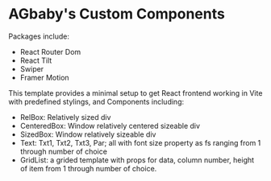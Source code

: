# AGbaby's Custom Components

Packages include:
- React Router Dom
- React Tilt
- Swiper
- Framer Motion

This template provides a minimal setup to get React frontend working in Vite with predefined stylings, and Components including:
- RelBox: Relatively sized div
- CenteredBox: Window relatively centered sizeable div
- SizedBox: Window relatively sizeable div
- Text: Txt1, Txt2, Txt3, Par; all with font size property as fs ranging from 1 through number of choice
- GridList: a grided template with props for data, column number, height of item from 1 through number of choice. 